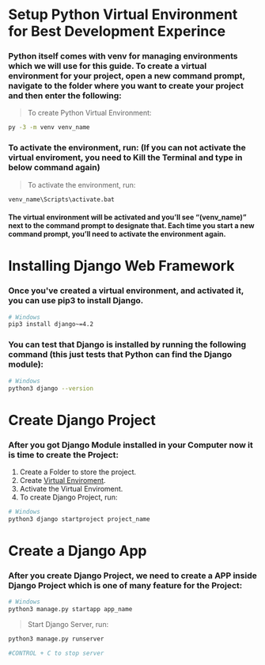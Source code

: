 # Setup Python Virtual Environment for Best Development Experince

### Python itself comes with venv for managing environments which we will use for this guide. To create a virtual environment for your project, open a new command prompt, navigate to the folder where you want to create your project and then enter the following:

> To create Python Virtual Environment:
```bash
py -3 -m venv venv_name
```

### To activate the environment, run: (If you can not activate the virtual enviroment, you need to Kill the Terminal and type in below command again)

> To activate the environment, run:
```bash
venv_name\Scripts\activate.bat
```

#### The virtual environment will be activated and you’ll see “(venv_name)” next to the command prompt to designate that. Each time you start a new command prompt, you’ll need to activate the environment again.

# Installing Django Web Framework

### Once you've created a virtual environment, and activated it, you can use pip3 to install Django.

```bash
# Windows
pip3 install django~=4.2
```

### You can test that Django is installed by running the following command (this just tests that Python can find the Django module):

```bash
# Windows
python3 django --version
```

# Create Django Project
### After you got Django Module installed in your Computer now it is time to create the Project:
1. Create a Folder to store the project.
2. Create [Virtual Enviroment](https://github.com/SosSokleng99/Github-Cheatsheet/blob/main/setup_dajngo.md#setup-python-virtual-environment-for-best-development-experince).
3. Activate the Virtual Enviroment.
4. To create Django Project, run:
```bash
# Windows
python3 django startproject project_name
```

# Create a Django App

### After you create Django Project, we need to create a APP inside Django Project which is one of many feature for the Project:
```bash
# Windows
python3 manage.py startapp app_name
```

> Start Django Server, run:
```bash
python3 manage.py runserver

#CONTROL + C to stop server
```
